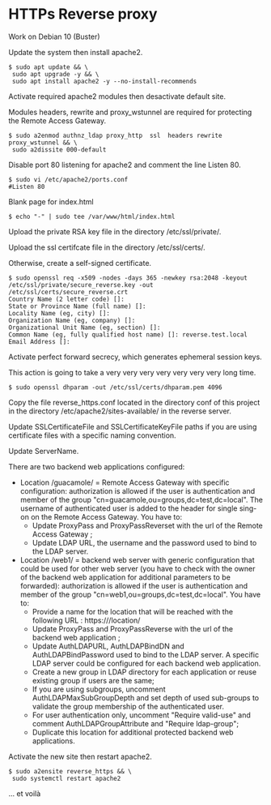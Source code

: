 # HTTPs Reverse proxy
Work on Debian 10 (Buster)

Update the system then install apache2.
```
$ sudo apt update && \
 sudo apt upgrade -y && \
 sudo apt install apache2 -y --no-install-recommends
```
Activate required apache2 modules then desactivate default site.

Modules headers, rewrite and proxy_wstunnel are required for protecting the Remote Access Gateway.
```
$ sudo a2enmod authnz_ldap proxy_http  ssl  headers rewrite proxy_wstunnel && \
 sudo a2dissite 000-default 
```
Disable port 80 listening for apache2 and comment the line Listen 80.
```
$ sudo vi /etc/apache2/ports.conf
#Listen 80
```
Blank page for index.html
```
$ echo "-" | sudo tee /var/www/html/index.html
```
Upload the private RSA key file in the directory /etc/ssl/private/.

Upload the ssl certifcate file in the directory /etc/ssl/certs/.

Otherwise, create a self-signed certificate.
```
$ sudo openssl req -x509 -nodes -days 365 -newkey rsa:2048 -keyout /etc/ssl/private/secure_reverse.key -out /etc/ssl/certs/secure_reverse.crt
Country Name (2 letter code) []:
State or Province Name (full name) []:
Locality Name (eg, city) []:
Organization Name (eg, company) []:
Organizational Unit Name (eg, section) []:
Common Name (eg, fully qualified host name) []: reverse.test.local
Email Address []:
```
Activate perfect forward secrecy, which generates ephemeral session keys.

This action is going to take a very very very very very very very long time.
```
$ sudo openssl dhparam -out /etc/ssl/certs/dhparam.pem 4096
```
Copy the file reverse_https.conf located in the directory conf of this project in the directory /etc/apache2/sites-available/ in the reverse server.

Update SSLCertificateFile and SSLCertificateKeyFile paths if you are using certificate files with a specific naming convention.

Update ServerName.

There are two backend web applications configured:
* Location /guacamole/ = Remote Access Gateway with specific configuration: authorization is allowed if the user is authentication and member of the group "cn=guacamole,ou=groups,dc=test,dc=local". The username of authenticated user is added to the header for single sing-on on the Remote Access Gateway. You have to:
  * Update ProxyPass and ProxyPassReverset with the url of the Remote Access Gateway ; 
  * Update LDAP URL, the username and the password used to bind to the LDAP server.
* Location /web1/ = backend web server with generic configuration that could be used for other web server (you have to check with the owner of the backend web application for additional parameters to be forwarded): authorization is allowed if the user is authentication and member of the group "cn=web1,ou=groups,dc=test,dc=local". You have to:
  * Provide a name for the location that will be reached with the following URL : https://<reverse-proxy>/location/
  * Update ProxyPass and ProxyPassReverse  with the url of the backend web application ;
  * Update AuthLDAPURL, AuthLDAPBindDN and AuthLDAPBindPassword used to bind to the LDAP server. A specific LDAP server could be configured for each backend web application.
  * Create a new group in LDAP directory for each application or reuse existing group if users are the same;
  * If you are using subgroups, uncomment AuthLDAPMaxSubGroupDepth and set depth of used sub-groups to validate the group membership of the authenticated user.
  * For user authentication only, uncomment "Require valid-use" and comment AuthLDAPGroupAttribute and "Require ldap-group";
  * Duplicate this location for additional protected backend web applications.

Activate the new site then restart apache2.
```
$ sudo a2ensite reverse_https && \
 sudo systemctl restart apache2
```
... et voilà
